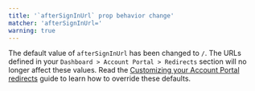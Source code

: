 ```yaml
---
title: '`afterSignInUrl` prop behavior change'
matcher: 'afterSignInUrl='
warning: true
---
```


The default value of `afterSignInUrl` has been changed to `/`. The URLs defined in your `Dashboard > Account Portal > Redirects` section will no longer affect these values. Read the [Customizing your Account Portal redirects](https://clerk.com/docs/account-portal/custom-redirects) guide to learn how to override these defaults.
